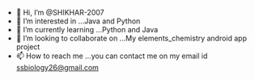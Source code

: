 - 👋 Hi, I’m @SHIKHAR-2007
- 👀 I’m interested in ...Java and Python
- 🌱 I’m currently learning ...Python and Java
- 💞️ I’m looking to collaborate on ...My elements_chemistry android app project
- 📫 How to reach me ...you can contact me on my email id ssbiology26@gmail.com

<!---
SHIKHAR-2007/SHIKHAR-2007 is a ✨ special ✨ repository because its `README.md` (this file) appears on your GitHub profile.
You can click the Preview link to take a look at your changes.
--->
